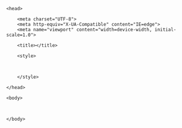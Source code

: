 <!DOCTYPE html>
<html lang="pt-br">

    <head>

     	<meta charset="UTF-8">
        <meta http-equiv="X-UA-Compatible" content="IE=edge">
        <meta name="viewport" content="width=device-width, initial-scale=1.0">

	    <title></title>

	    <style>



	    </style>

    </head>

    <body>
        
        

    </body>

</html>
